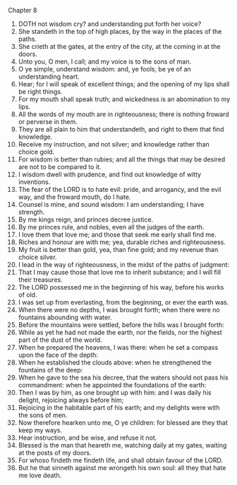 

Chapter 8

1. DOTH not wisdom cry?  and understanding put forth her voice?
2. She standeth in the top of high places, by the way in the places of the paths.
3. She crieth at the gates, at the entry of the city, at the coming in at the doors.
4. Unto you, O men, I call; and my voice is to the sons of man.
5. O ye simple, understand wisdom: and, ye fools, be ye of an understanding heart.
6. Hear; for I will speak of excellent things; and the opening of my lips shall be right things.
7. For my mouth shall speak truth; and wickedness is an abomination to my lips.
8. All the words of my mouth are in righteousness; there is nothing froward or perverse in them.
9. They are all plain to him that understandeth, and right to them that find knowledge.
10. Receive my instruction, and not silver; and knowledge rather than choice gold.
11. For wisdom is better than rubies; and all the things that may be desired are not to be compared to it.
12. I wisdom dwell with prudence, and find out knowledge of witty inventions.
13. The fear of the LORD is to hate evil: pride, and arrogancy, and the evil way, and the froward mouth, do I hate.
14. Counsel is mine, and sound wisdom: I am understanding; I have strength.
15. By me kings reign, and princes decree justice.
16. By me princes rule, and nobles, even all the judges of the earth.
17. I love them that love me; and those that seek me early shall find me.
18. Riches and honour are with me; yea, durable riches and righteousness.
19. My fruit is better than gold, yea, than fine gold; and my revenue than choice silver.
20. I lead in the way of righteousness, in the midst of the paths of judgment:
21. That I may cause those that love me to inherit substance; and I will fill their treasures.
22. The LORD possessed me in the beginning of his way, before his works of old.
23. I was set up from everlasting, from the beginning, or ever the earth was.
24. When there were no depths, I was brought forth; when there were no fountains abounding with water.
25. Before the mountains were settled, before the hills was I brought forth:
26. While as yet he had not made the earth, nor the fields, nor the highest part of the dust of the world.
27. When he prepared the heavens, I was there: when he set a compass upon the face of the depth:
28. When he established the clouds above: when he strengthened the fountains of the deep:
29. When he gave to the sea his decree, that the waters should not pass his commandment: when he appointed the foundations of the earth:
30. Then I was by him, as one brought up with him: and I was daily his delight, rejoicing always before him;
31. Rejoicing in the habitable part of his earth; and my delights were with the sons of men.
32. Now therefore hearken unto me, O ye children: for blessed are they that keep my ways.
33. Hear instruction, and be wise, and refuse it not.
34. Blessed is the man that heareth me, watching daily at my gates, waiting at the posts of my doors.
35. For whoso findeth me findeth life, and shall obtain favour of the LORD.
36. But he that sinneth against me wrongeth his own soul: all they that hate me love death.
